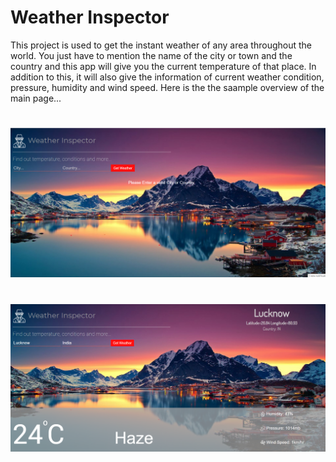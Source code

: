 # Weather Inspector
This project is used to get the instant weather of any area throughout the world. You just have to mention the name of the city or town and the country and this app will give you the current temperature of that place. In addition to this, it will also give the information of current weather condition, pressure, humidity and wind speed.
Here is the the saample overview of the main page...
# 
![](main2.png)
# 
![](main1.png)
